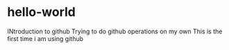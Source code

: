 # hello-world
INtroduction to github
Trying to do github operations on my own
This is the first time i am using  github

